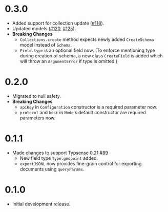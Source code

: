# 0.3.0

* Added support for collection update ([#118](https://github.com/typesense/typesense-dart/issues/118)).
* Updated models ([#120](https://github.com/typesense/typesense-dart/issues/120), [#125](https://github.com/typesense/typesense-dart/issues/125)).
* **Breaking Changes**
  * `Collections.create` method expects newly added `CreateSchema` model instead of `Schema`.
  * `Field.type` is an optional field now. (To enforce mentioning type during creation of schema, a new class `CreateField` is added which will throw an `ArgumentError` if type is omitted.)

# 0.2.0

* Migrated to null safety.
* **Breaking Changes**
  * `apiKey` in `Configuration` constructor is a required parameter now.
  * `protocol` and `host` in `Node`'s default constructor are required parameters now.

# 0.1.1

* Made changes to support Typsense 0.21 [#89](https://github.com/typesense/typesense-dart/issues/89)
  * New field type `Type.geopoint` added.
  * `exportJSONL` now provides fine-grain control for exporting documents using `queryParams`.

# 0.1.0

* Initial development release.